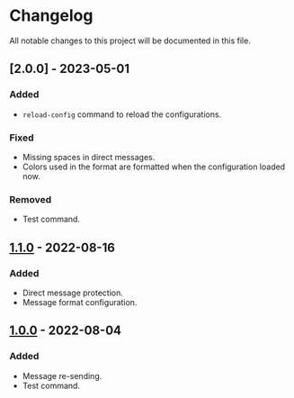 # Changelog
All notable changes to this project will be documented in this file.

## [2.0.0] - 2023-05-01
### Added
- `reload-config` command to reload the configurations.
### Fixed
- Missing spaces in direct messages.
- Colors used in the format are formatted when the configuration loaded now.
### Removed
- Test command.

## [1.1.0] - 2022-08-16
### Added
- Direct message protection.
- Message format configuration.

## [1.0.0] - 2022-08-04
### Added
- Message re-sending.
- Test command.

[1.1.0]: https://github.com/lumynou5/Minecraft-Plugin-Safe-Chat/releases/tag/v1.1.0
[1.0.0]: https://github.com/lumynou5/Minecraft-Plugin-Safe-Chat/releases/tag/v1.0.0
